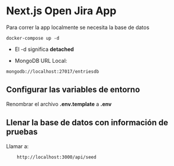 # Next.js Open Jira App
Para correr la app localmente se necesita la base de datos
```
docker-compose up -d
```

* El -d significa __detached__

* MongoDB URL Local:
```
mongodb://localhost:27017/entriesdb  
```

## Configurar las variables de entorno
 Renombrar el archivo __.env.template__ a __.env__

## Llenar la base de datos con información de pruebas
Llamar a:
```
    http://localhost:3000/api/seed
```